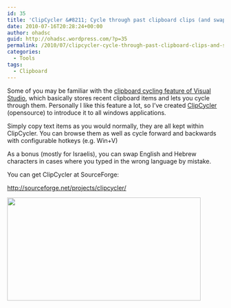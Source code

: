 ```yaml
---
id: 35
title: 'ClipCycler &#8211; Cycle through past clipboard clips (and swap Hebrew / English mistypes)'
date: 2010-07-16T20:28:24+00:00
author: ohadsc
guid: http://ohadsc.wordpress.com/?p=35
permalink: /2010/07/clipcycler-cycle-through-past-clipboard-clips-and-swap-hebrew-english-mistypes/
categories:
  - Tools
tags:
  - Clipboard
---
```

Some of you may be familiar with the [clipboard cycling feature of Visual Studio](http://msdn.microsoft.com/en-us/library/aa301782(VS.71).aspx), which basically stores recent clipboard items and lets you cycle through them. Personally I like this feature a lot, so I&#8217;ve created [ClipCycler](http://sourceforge.net/projects/clipcycler/) (opensource) to introduce it to all windows applications.

Simply copy text items as you would normally, they are all kept within ClipCycler. You can browse them as well as cycle forward and backwards with configurable hotkeys (e.g. Win+V)

As a bonus (mostly for Israelis), you can swap English and Hebrew characters in cases where you typed in the wrong language by mistake.

You can get ClipCycler at SourceForge:

<http://sourceforge.net/projects/clipcycler/>

<a href="http://ohadsoft8.azurewebsites.net/wp-content/uploads/2010/07/clipcycler.jpg" rel="lightbox[35]"><img class="aligncenter size-full wp-image-39" title="ClipCycler" src="http://ohadsoft8.azurewebsites.net/wp-content/uploads/2010/07/clipcycler.jpg" alt="" width="450" height="240" srcset="https://www.ohadsoft.com/wp-content/uploads/2010/07/clipcycler.jpg 640w, https://www.ohadsoft.com/wp-content/uploads/2010/07/clipcycler-300x160.jpg 300w" sizes="(max-width: 450px) 85vw, 450px" /></a>